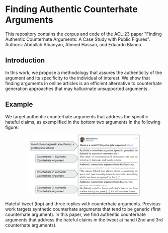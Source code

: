# Finding Authentic Counterhate Arguments

This repository contains the corpus and code of the ACL-23 paper "Finding Authentic Counterhate Arguments: A Case Study with Public Figures". Authors: Abdullah Albanyan, Ahmed Hassan, and Eduardo Blanco.
<br />
<!--[[paper link](https://ojs.aaai.org/index.php/AAAI/article/view/21284)]
[[supplementary materials](/Docs/hate-twitter-supplemental.pdf)]-->

## Introduction
In this work, we propose a methodology that assures the authenticity of the argument and its specificity to the individual of interest. We show that finding arguments in online articles is an efficient alternative to counterhate generation approaches that may hallucinate unsupported arguments.

## Example

We target authentic counterhate arguments that address the specific hateful claims, as exemplified in the bottom two arguments in the following figure: 

<p align="center">
<img  src="Docs/figs/tweet1.png" width=70% height=70%>
</p>

Hateful tweet (top) and three replies with counterhate arguments. Previous work targets synthetic counterhate arguments that tend to be generic (first counterhate argument). In this paper, we find authentic counterhate arguments that address the hateful claims in the tweet at hand (2nd and 3rd counterhate arguments).


<!-- ****************************************************************************************** 
## Citation

```
@article{Albanyan_Blanco_2022,
  title = {Pinpointing Fine-Grained Relationships between Hateful Tweets and Replies},
  volume = {36},
  url = {https://ojs.aaai.org/index.php/AAAI/article/view/21284},
  doi = {10.1609/aaai.v36i10.21284},
  abstractnote = {Recent studies in the hate and counter hate domain have provided the grounds for investigating how to detect this pervasive content in social media. These studies mostly work with synthetic replies to hateful content written by annotators on demand rather than replies written by real users. We argue that working with naturally occurring replies to hateful content is key to study the problem. Building on this motivation, we create a corpus of 5,652 hateful tweets and replies. We analyze their fine-grained relationships by indicating whether the reply (a) is hate or counter hate speech, (b) provides a justification, (c) attacks the author of the tweet, and (d) adds additional hate. We also present linguistic insights into the language people use depending on these fine-grained relationships. Experimental results show improvements (a) taking into account the hateful tweet in addition to the reply and (b) pretraining with related tasks.},
  number = {10},
  journal = {Proceedings of the AAAI Conference on Artificial Intelligence},
  author = {Albanyan, Abdullah and Blanco, Eduardo},
  year = {2022},
  month = jun,
  pages = {10418-10426},
  month_numeric = {6}
}
```
-->
